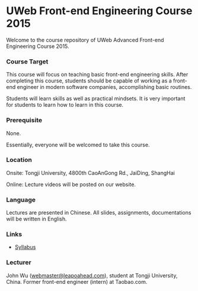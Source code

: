 # UWeb Front-end Engineering Course 2015

Welcome to the course repository of UWeb Advanced Front-end Engineering Course 2015.

### Course Target

This course will focus on teaching basic front-end engineering skills. After completing this course, students should be capable of working as a front-end engineer in modern software companies, accomplishing basic routines.

Students will learn skills as well as practical mindsets. It is very important for students to learn how to learn in this course.

### Prerequisite

None. 

Essentially, everyone will be welcomed to take this course.

### Location

Onsite: Tongji University, 4800th CaoAnGong Rd., JaiDing, ShangHai

Online: Lecture videos will be posted on our website.

### Language

Lectures are presented in Chinese. All slides, assignments, documentations will be written in English.

### Links

- [Syllabus](Syllabus.md)

### Lecturer

John Wu (<webmaster@leapoahead.com>), student at Tongji University, China. Former front-end engineer (intern) at Taobao.com.